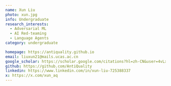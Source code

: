 ```yaml
---
name: Xun Liu
photo: xun.jpg
info: Undergraduate
research_interests:
  - Adversarial ML
  - AI Red-teaming
  - Language Agents
category: undergraduate

homepage: https://antiquality.github.io
email: liuxun21@mails.ucas.ac.cn
google_scholar: https://scholar.google.com/citations?hl=zh-CN&user=4vLxXg4AAAAJ
github: https://github.com/AntiQuality
linkedin: https://www.linkedin.com/in/xun-liu-725388337
x: https://x.com/xun_aq
---
```

